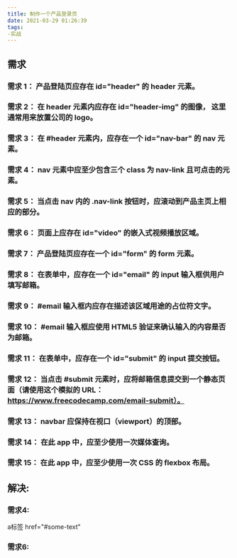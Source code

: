 ```yaml
---
title: 制作一个产品登录页
date: 2021-03-29 01:26:39
tags:
-实战
---
```

## 需求

### 需求 1： 产品登陆页应存在 id="header" 的 header 元素。

### 需求 2： 在 header 元素内应存在 id="header-img" 的图像， 这里通常用来放置公司的 logo。

### 需求 3： 在 #header 元素内，应存在一个 id="nav-bar" 的 nav 元素。

### 需求 4： nav 元素中应至少包含三个 class 为 nav-link 且可点击的元素。

### 需求 5： 当点击 nav 内的 .nav-link 按钮时，应滚动到产品主页上相应的部分。

### 需求 6： 页面上应存在 id="video" 的嵌入式视频播放区域。

### 需求 7： 产品登陆页应存在一个 id="form" 的 form 元素。

### 需求 8： 在表单中，应存在一个 id="email" 的 input 输入框供用户填写邮箱。

### 需求 9： #email 输入框内应存在描述该区域用途的占位符文字。

### 需求 10： #email 输入框应使用 HTML5 验证来确认输入的内容是否为邮箱。

### 需求 11： 在表单中，应存在一个 id="submit" 的 input 提交按钮。

### 需求 12： 当点击 #submit 元素时，应将邮箱信息提交到一个静态页面（请使用这个模拟的 URL：https://www.freecodecamp.com/email-submit）。

### 需求 13： navbar 应保持在视口（viewport）的顶部。

### 需求 14： 在此 app 中，应至少使用一次媒体查询。

### 需求 15： 在此 app 中，应至少使用一次 CSS 的 flexbox 布局。

## 解决:

### 需求4:

a标签 href="#some-text"

### 需求6:

